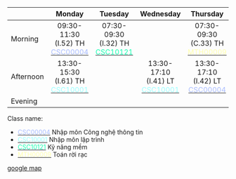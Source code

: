 |           |                                                                                          Monday                                                                                          |                                                                                       Tuesday                                                                                       |                                                                              Wednesday                                                                              |                                                                                         Thursday                                                                                         |                                                                                        Friday                                                                                        | Saturday |
|:--------- |:----------------------------------------------------------------------------------------------------------------------------------------------------------------------------------------:|:-----------------------------------------------------------------------------------------------------------------------------------------------------------------------------------:|:-------------------------------------------------------------------------------------------------------------------------------------------------------------------:|:----------------------------------------------------------------------------------------------------------------------------------------------------------------------------------------:|:------------------------------------------------------------------------------------------------------------------------------------------------------------------------------------:|:--------:|
| Morning   | 09:30-11:30 (I.52) TH <br>[<span style="color: #a9bcff;">CSC00004</span>](<./Information Technology - HCMUS/2023-2024/First semester/Introduction to Information Technology - CSC00004>) | 07:30-09:30 (I.32) TH <br>[<span style="color: #18ffb1;">CSC10121</span>](<./Information Technology - HCMUS/2023-2024/First semester/Personal and Interpersonal Skills - CSC10121>) |                                                                                                                                                                     |          07:30-09:30 (C.33) TH <br>[<span style="color: #ffffad;">MTH00009</span>](<./Information Technology - HCMUS/2023-2024/First semester/Discrete Mathematics - MTH00009>)          |       07:30-11:10 (E.301) LT <br>[<span style="color: #ffffad;">MTH00009</span>](<./Information Technology - HCMUS/2023-2024/First semester/Discrete Mathematics - MTH00009>)        |          |
| Afternoon |             13:30-15:30 (I.61) TH <br>[<span style="color: #9affff;">CSC10001</span>](<./Information Technology - HCMUS/2023-2024/First semester/Programming 1 - CSC10001>)              |                                                                                                                                                                                     | 13:30-17:10 <br>(I.41) LT <br>[<span style="color: #9affff;">CSC10001</span>](<./Information Technology - HCMUS/2023-2024/First semester/Programming 1 - CSC10001>) | 13:30-17:10 (I.42) LT <br>[<span style="color: #a9bcff;">CSC00004</span>](<./Information Technology - HCMUS/2023-2024/First semester/Introduction to Information Technology - CSC00004>) | 13:30-17:10 (I.12A) LT <br>[<span style="color: #18ffb1;">CSC10121</span>](<./Information Technology - HCMUS/2023-2024/First semester/Personal and Interpersonal Skills - CSC10121>) |          |
| Evening   |                                                                                                                                                                                          |                                                                                                                                                                                     |                                                                                                                                                                     |                                                                                                                                                                                          |                                                                                                                                                                                      |          |


Class name:

- [<span style="color: #a9bcff;">CSC00004</span>](<./Information Technology - HCMUS/2023-2024/First semester/Introduction to Information Technology - CSC00004>) 	Nhập môn Công nghệ thông tin
- [<span style="color: #9affff;">CSC10001</span>](<./Information Technology - HCMUS/2023-2024/First semester/Programming 1 - CSC10001>)	Nhập môn lập trình
- [<span style="color: #18ffb1;">CSC10121</span>](<./Information Technology - HCMUS/2023-2024/First semester/Personal and Interpersonal Skills - CSC10121>)	Kỹ năng mềm
- [<span style="color: #ffffad;">MTH00009</span>](<./Information Technology - HCMUS/2023-2024/First semester/Discrete Mathematics - MTH00009>)	Toán rời rạc

[google map](https://www.google.com/maps/dir/10.767523,106.6298901/University+of+Science+-+VNUHCM,+227+%C4%90.+Nguy%E1%BB%85n+V%C4%83n+C%E1%BB%AB,+Ph%C6%B0%E1%BB%9Dng+4,+Qu%E1%BA%ADn+5,+Th%C3%A0nh+ph%E1%BB%91+H%E1%BB%93+Ch%C3%AD+Minh/@10.7600611,106.6443149,14.39z/data=!4m20!4m19!1m11!3m4!1m2!1d106.6535641!2d10.7575087!3s0x31752ef2c7a540cf:0x8c1d319fa017499a!3m4!1m2!1d106.675067!2d10.7610895!3s0x31752ee26763f617:0xbf6d341de9b71dab!4e1!1m5!1m1!1s0x31752f1c06f4e1dd:0x43900f1d4539a3d!2m2!1d106.6824824!2d10.7628356!3e0?entry=ttu)
